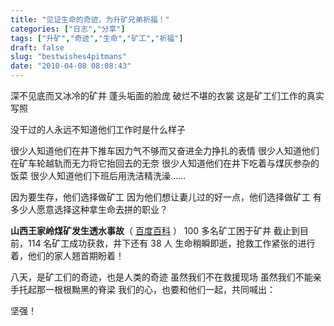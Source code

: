 ```yaml
---
title: "见证生命的奇迹，为升矿兄弟祈福！"
categories: ["日志","分享"]
tags: ["升矿","奇迹","生命","矿工","祈福"]
draft: false
slug: "bestwishes4pitmans"
date: "2010-04-08 08:08:43"
---
```


深不见底而又冰冷的矿井
 蓬头垢面的脸庞
 破烂不堪的衣裳
 这是矿工们工作的真实写照

没干过的人永远不知道他们工作时是什么样子

 很少人知道他们在井下推车因力气不够而又奋进全力挣扎的表情
 很少人知道他们在矿车轮越轨而无力将它抬回去的无奈
 很少人知道他们在井下吃着与煤灰参杂的饭菜
 很少人知道他们下班后用洗洁精洗澡……

因为要生存，他们选择做矿工
 因为他们想让妻儿过的好一点，他们选择做矿工
 有多少人愿意选择这种拿生命去拼的职业？

<strong>山西王家岭煤矿发生透水事故</strong>（ <a href="http://baike.baidu.com/view/3415324.htm" target="_blank">百度百科</a> ）
 100 多名矿工困于矿井
 截止到目前，114 名矿工成功获救，井下还有 38 人
 生命稍瞬即逝，抢救工作紧张的进行着，他们的家人翘首期盼着！

八天，是矿工们的奇迹，也是人类的奇迹
 虽然我们不在救援现场
 虽然我们不能亲手托起那一根根黝黑的脊梁
 我们的心，也要和他们一起，共同喊出：

坚强！
